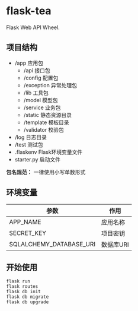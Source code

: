# flask-tea
Flask Web API Wheel.

## 项目结构
- /app 应用包
  - /api 接口包
  - /config 配置包
  - /exception 异常处理包
  - /lib 工具包
  - /model 模型包
  - /service 业务包
  - /static 静态资源目录
  - /template 模板目录
  - /validator 校验包
- /log 日志目录
- /test 测试包
- .flaskenv Flask环境变量文件
- starter.py 启动文件

**包名规范：** 一律使用小写单数形式

## 环境变量
|参数|作用|
|---|---|
|APP_NAME|应用名称|
|SECRET_KEY|项目密钥|
|SQLALCHEMY_DATABASE_URI|数据库URI

## 开始使用
```
flask run
flask routes
flask db init
flask db migrate
flask db upgrade
```

